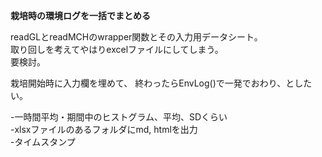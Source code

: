 **栽培時の環境ログを一括でまとめる**

readGLとreadMCHのwrapper関数とその入力用データシート。  
取り回しを考えてやはりexcelファイルにしてしまう。  
要検討。  


栽培開始時に入力欄を埋めて、
終わったらEnvLog()で一発でおわり、としたい。  

-一時間平均・期間中のヒストグラム、平均、SDくらい  
-xlsxファイルのあるフォルダにmd, htmlを出力  
-タイムスタンプ  